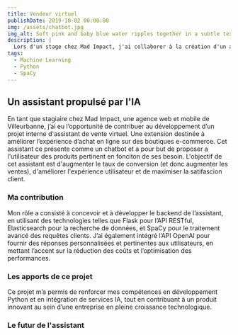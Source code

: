 ```yaml
---
title: Vendeur virtuel
publishDate: 2019-10-02 00:00:00
img: /assets/chatbot.jpg
img_alt: Soft pink and baby blue water ripples together in a subtle texture.
description: |
  Lors d'un stage chez Mad Impact, j'ai collaborer à la création d'un assistant de vente virtuel propulsé par intelligence artificiel.
tags:
  - Machine Learning
  - Python
  - SpaCy
---
```



## Un assistant propulsé par l'IA

En tant que stagiaire chez Mad Impact, une agence web et mobile de Villeurbanne, j’ai eu l’opportunité de contribuer au développement d’un projet interne d'assistant de vente virtuel. Une extension destinée à améliorer l’expérience d’achat en ligne sur des boutiques e-commerce. Cet assistant ce présente comme un chatbot et a pour but de proposer a l'utilisateur des produits pertinent en fonciton de ses besoin. L'objectif de cet assistant est d'augmenter le taux de conversion (et donc augmenter les ventes), d'améliorer l'expérience utilisateur et de maximiser la satifascion client.

### Ma contribution

Mon rôle a consisté à concevoir et à développer le backend de l’assistant, en utilisant des technologies telles que Flask pour l’API RESTful, Elasticsearch pour la recherche de données, et SpaCy pour le traitement avancé des requêtes clients. J’ai également intégré l’API OpenAI pour fournir des réponses personnalisées et pertinentes aux utilisateurs, en mettant l’accent sur la réduction des coûts et l’optimisation des performances. 

### Les apports de ce projet

Ce projet m’a permis de renforcer mes compétences en développement Python et en intégration de services IA, tout en contribuant à un produit innovant au sein d’une entreprise en pleine croissance technologique.

### Le futur de l'assistant
